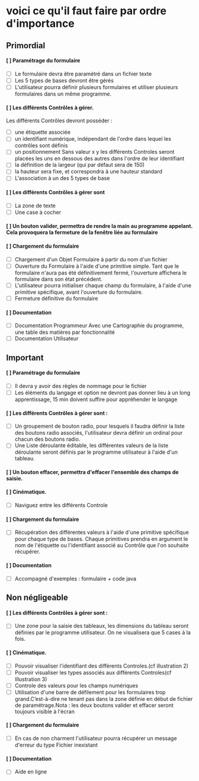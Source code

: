 # voici ce qu'il faut faire par ordre d'importance

## Primordial
#### [ ] Paramétrage du formulaire
- [ ] Le formulaire devra être paramétré dans un fichier texte
- [ ] Les 5 types de bases devront être gérés
- [ ] L'utilisateur pourra définir plusieurs formulaires et utiliser plusieurs formulaires dans un même programme.
#### [ ] Les différents Contrôles à gérer.
Les différents Contrôles devront posséder :
- [ ] une étiquette associée
- [ ] un  identifiant numérique, indépendant de l'ordre dans lequel les contrôles sont définis
- [ ] un positionnement Sans valeur x y les différents Controles seront placées les uns en dessous des autres dans l'ordre de leur identifiant
- [ ] la définition de la largeur (qui par défaut sera de 150)
- [ ] la hauteur sera fixe, et correspondra à une hauteur standard
- [ ] L'association à un des 5 types de base
#### [ ] Les différents Contrôles à gérer sont
- [ ] La zone de texte
- [ ] Une case à cocher
#### [ ] Un  bouton  valider,  permettra  de  rendre  la main  au  programme  appelant.  Cela  provoquera  la fermeture de la fenêtre liée au formulaire
#### [ ] Chargement du formulaire
- [ ] Chargement d'un Objet Formulaire à partir du nom d'un fichier
- [ ] Ouverture du Formulaire à l'aide d'une primitive simple. Tant  que  le  formulaire  n'aura  pas  été  définitivement  fermé,  l'ouverture affichera le formulaire dans son état précédent.
- [ ] L'utilisateur  pourra  initialiser  chaque  champ  du  formulaire,  à  l'aide  d'une  primitive spécifique, avant l'ouverture du formulaire.
- [ ] Fermeture définitive du formulaire
#### [ ] Documentation
- [ ] Documentation Programmeur Avec une Cartographie du programme, une table des matières par fonctionnalité
- [ ] Documentation Utilisateur
## Important
#### [ ] Paramétrage du formulaire
- [ ] Il devra y avoir des règles de nommage pour le fichier
- [ ] Les éléments du langage et option ne devront pas donner lieu à un long apprentissage, 15 min doivent suffire pour appréhender le langage
#### [ ] Les différents Contrôles à gérer sont :
- [ ] Un groupement de bouton radio, pour lesquels il faudra définir la liste des boutons radio associés, l'utilisateur devra définir un ordinal pour chacun des boutons radio.
- [ ] Une Liste déroulante éditable, les différentes valeurs de la liste déroulante seront définis par le programme utilisateur à l'aide d'un tableau.
#### [ ] Un bouton effacer, permettra d'effacer l'ensemble des champs de saisie.
#### [ ] Cinématique.
- [ ] Naviguez entre les différents Controle
#### [ ] Chargement du formulaire
- [ ] Récupération des différentes valeurs à l'aide d'une primitive spécifique pour chaque type de bases. Chaque primitives prendra en argument le nom de l'étiquette ou l'identifiant associé au Contrôle que l'on souhaite récupérer.
#### [ ] Documentation
- [ ] Accompagné d'exemples : formulaire + code java
## Non négligeable
#### [ ] Les différents Contrôles à gérer sont :
- [ ] Une zone pour la saisie des tableaux, les dimensions du tableau seront définies par le programme utilisateur. On ne visualisera que 5 cases à la fois.
#### [ ] Cinématique.
- [ ] Pouvoir visualiser l'identifiant des différents Controles.(cf illustration 2)
- [ ] Pouvoir visualiser les types associés aux différents Controles(cf Illustration 3)
- [ ] Controle des valeurs pour les champs numériques
- [ ] Utilisation d'une barre de défilement pour les formulaires trop grand.C’est-à-dire ne tenant pas dans la zone définie en début de fichier de paramétrage.Nota : les deux boutons valider et effacer seront toujours visible à l'écran
#### [ ] Chargement du formulaire
- [ ] En cas de non charment l'utilisateur pourra récupérer un message d'erreur du type
Fichier inexistant
#### [ ] Documentation
- [ ] Aide en ligne
